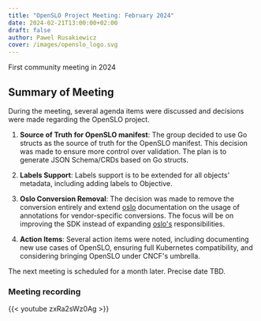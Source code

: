 ```yaml
---
title: "OpenSLO Project Meeting: February 2024"
date: 2024-02-21T13:00:00+02:00
draft: false
author: Pawel Rusakiewicz
cover: /images/openslo_logo.svg
---
```

First community meeting in 2024

## Summary of Meeting

During the meeting, several agenda items were discussed and decisions were made regarding the OpenSLO project.

1. **Source of Truth for OpenSLO manifest**:
   The group decided to use Go structs as the source of truth for the OpenSLO manifest. This decision was made to ensure more control over validation. The plan is to generate JSON Schema/CRDs based on Go structs.

2. **Labels Support**:
   Labels support is to be extended for all objects' metadata, including adding labels to Objective.

3. **Oslo Conversion Removal**:
   The decision was made to remove the conversion entirely and extend [oslo](https://github.com/openslo/oslo) documentation on the usage of annotations for vendor-specific conversions. The focus will be on improving the SDK instead of expanding [oslo's](https://github.com/openslo/oslo) responsibilities.

4. **Action Items**:
   Several action items were noted, including documenting new use cases of OpenSLO, ensuring full Kubernetes compatibility, and considering bringing OpenSLO under CNCF's umbrella.

The next meeting is scheduled for a month later. Precise date TBD.

### Meeting recording
{{< youtube zxRa2sWz0Ag >}}